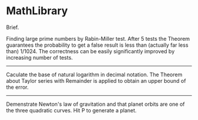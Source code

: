 # MathLibrary

Brief.

Finding large prime numbers by Rabin-Miller test. After 5 tests the Theorem guarantees the probability to get a false result is less than (actually far less than) 1/1024. The correctness can be easily significantly improved by increasing number of tests.

****************************************************************************************************


Caculate the base of natural logarithm in decimal notation. The Theorem about Taylor series with Remainder is applied to obtain an upper bound of the error.

****************************************************************************************************

Demenstrate Newton's law of gravitation and that planet orbits are one of the three quadratic curves. Hit P to generate a planet.
